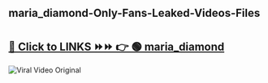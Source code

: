 
 ## maria_diamond-Only-Fans-Leaked-Videos-Files

# <h2><a href="https://mediaupload.pro?maria_diamond">🔗 Click to LINKS ⏩⏩ 👉 🟢 maria_diamond </a></h2>

<a href="https://mediaupload.pro?maria_diamond" rel="nofollow" data-target="animated-image.originalLink"><img src="https://i.ibb.co.com/xMMVF88/686577567.gif" alt="Viral Video Original" style="max-width: 100%; display: inline-block;" data-target="animated-image.originalImage"></a>